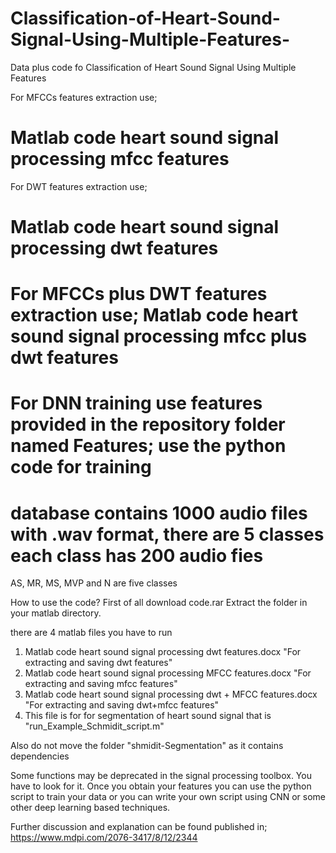 # Classification-of-Heart-Sound-Signal-Using-Multiple-Features-
Data plus code fo Classification of Heart Sound Signal Using Multiple Features 

For MFCCs features extraction use;

Matlab code heart sound signal processing mfcc features
===========================================================

For DWT features extraction use;

Matlab code heart sound signal processing dwt features
===========================================================

For MFCCs plus DWT features extraction use;
Matlab code heart sound signal processing mfcc plus dwt features
===========================================================

For DNN training use features provided in the repository folder named Features;
use the python code for training
===========================================================

database contains 1000 audio files with .wav format, 
there are 5 classes each class has 200 audio fies
===========================================================

AS, MR, MS, MVP and N are five classes 

How to use the code?
First of all  download code.rar
Extract the folder  in your matlab directory.

there are 4 matlab files you have to run

1) Matlab code heart sound signal processing dwt features.docx  "For extracting and saving dwt features"
2) Matlab code heart sound signal processing MFCC features.docx  "For extracting and saving mfcc features"
3) Matlab code heart sound signal processing dwt + MFCC features.docx   "For extracting and saving dwt+mfcc features"
4) This file is for for segmentation of  heart sound signal that is "run_Example_Schmidit_script.m"

Also do not move the folder "shmidit-Segmentation" as it  contains dependencies 

Some functions may be deprecated in the signal processing toolbox. You  have to  look for it.
Once you obtain your features you can use the python script to train your data or you can write your own script  using CNN or some other deep learning based techniques. 

Further discussion and explanation can be found published in;
https://www.mdpi.com/2076-3417/8/12/2344
